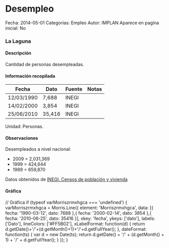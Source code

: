 Desempleo
=====

Fecha: 2014-05-01
Categorías: Empleo
Autor: IMPLAN
Aparece en pagina inicial: No

### La Laguna

#### Descripción

Cantidad de personas desempleadas.

<!-- break -->

#### Información recopilada

<table class="table table-hover table-bordered matriz">
  <thead>
    <tr><th>Fecha</th><th>Dato</th><th>Fuente</th><th>Notas</th></tr>
  </thead>
  <tbody>
    <tr><td class="centrado">12/03/1990</td><td class="derecha">7,688</td><td>INEGI</td><td></td></tr>
    <tr><td class="centrado">14/02/2000</td><td class="derecha">3,854</td><td>INEGI</td><td></td></tr>
    <tr><td class="centrado">25/06/2010</td><td class="derecha">35,416</td><td>INEGI</td><td></td></tr>
  </tbody>
</table>

Unidad: Personas.

#### Observaciones

Desempleados a nivel nacional:

- 2009 = 2,031,369
- 1999 = 424,644
- 1989 = 659,870


Datos obtenidos de [INEGI. Censos de población y vivienda](http://www.inegi.org.mx/sistemas/consulta_resultados/iter2010.aspx?c=27329&s=est)

#### Gráfica

<div id="Morriszrmxhgca" class="grafica"></div>
  // Gráfica
  if (typeof varMorriszrmxhgca === 'undefined') {
    varMorriszrmxhgca = Morris.Line({
      element: 'Morriszrmxhgca',
      data: [{ fecha: '1990-03-12', dato: 7688 },{ fecha: '2000-02-14', dato: 3854 },{ fecha: '2010-06-25', dato: 35416 }],
      xkey: 'fecha',
      ykeys: ['dato'],
      labels: ['Dato'],
      lineColors: ['#FF5B02'],
      xLabelFormat: function(d) { return d.getDate()+'/'+(d.getMonth()+1)+'/'+d.getFullYear(); },
      dateFormat: function(ts) { var d = new Date(ts); return d.getDate() + '/' + (d.getMonth() + 1) + '/' + d.getFullYear(); }
    });
  }
